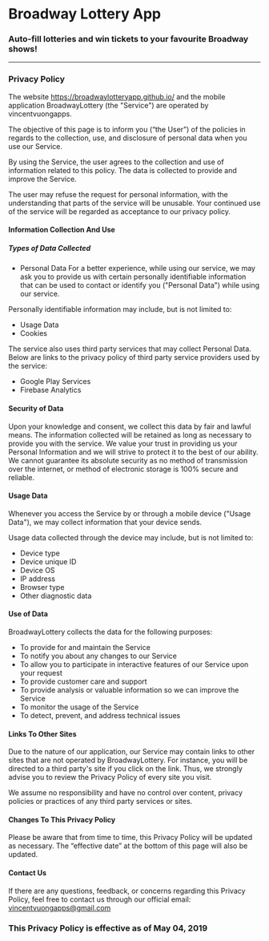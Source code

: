 # Broadway Lottery App

### Auto-fill lotteries and win tickets to your favourite Broadway shows!
---

### Privacy Policy
The website https://broadwaylotteryapp.github.io/ and the mobile application BroadwayLottery (the "Service") are operated by vincentvuongapps.

The objective of this page is to inform you (“the User”) of the policies in regards to the collection, use, and disclosure of personal data when you use our Service.

By using the Service, the user agrees to the collection and use of information related to this policy. The data is collected to provide and improve the Service.

The user may refuse the request for personal information, with the understanding that parts of the service will be unusable. Your continued use of the service will be regarded as acceptance to our privacy policy.

#### Information Collection And Use
##### Types of Data Collected
- Personal Data
For a better experience, while using our service, we may ask you to provide us with certain personally identifiable information that can be used to contact or identify you ("Personal Data") while using our service.

Personally identifiable information may include, but is not limited to:
- Usage Data
- Cookies

The service also uses third party services that may collect Personal Data. Below are links to the privacy policy of third party service providers used by the service:

- Google Play Services
- Firebase Analytics

#### Security of Data
Upon your knowledge and consent, we collect this data by fair and lawful means. The information collected will be retained as long as necessary to provide you with the service. We value your trust in providing us your Personal Information and we will strive to protect it to the best of our ability. We cannot guarantee its absolute security as no method of transmission over the internet, or method of electronic storage is 100% secure and reliable.

#### Usage Data
Whenever you access the Service by or through a mobile device ("Usage Data"), we may collect information that your device sends.

Usage data collected through the device may include, but is not limited to:

- Device type
- Device unique ID
- Device OS
- IP address
- Browser type
- Other diagnostic data

#### Use of Data
BroadwayLottery collects the data for the following purposes:

- To provide for and maintain the Service
- To notify you about any changes to our Service
- To allow you to participate in interactive features of our Service upon your request
- To provide customer care and support
- To provide analysis or valuable information so we can improve the Service
- To monitor the usage of the Service
- To detect, prevent, and address technical issues

#### Links To Other Sites
Due to the nature of our application, our Service may contain links to other sites that are not operated by BroadwayLottery. For instance, you will be directed to a third party's site if you click on the link. Thus, we strongly advise you to review the Privacy Policy of every site you visit.

We assume no responsibility and have no control over content, privacy policies or practices of any third party services or sites.

#### Changes To This Privacy Policy
Please be aware that from time to time, this Privacy Policy will be updated as necessary. The “effective date” at the bottom of this page will also be updated.

#### Contact Us
If there are any questions, feedback, or concerns regarding this Privacy Policy, feel free to contact us through our official email: vincentvuongapps@gmail.com

### This Privacy Policy is effective as of May 04, 2019
